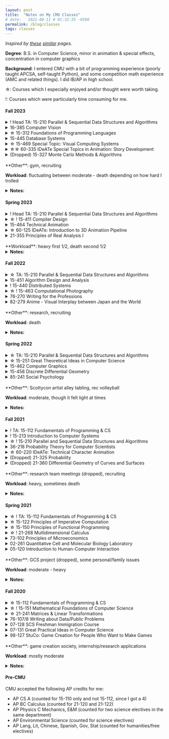 ```yaml
---
layout: post
title:  "Notes on My CMU Classes"
# date:   2021-08-11 # 01:32:35 -0500
permalink: /blog/classes
tags: classes
---
```

*Inspired by [these][numbat] [similar][weihang] pages.*

**Degree**: B.S. in Computer Science, minor in animation & special effects, concentration in computer graphics

**Background**: I entered CMU with a bit of programming experience (poorly taught APCSA, self-taught Python), and some competition math experience (AMC and related things). I did IB/AP in high school.

☆: Courses which I especially enjoyed and/or thought were worth taking.

!: Courses which were particularly time consuming for me.

#### **Fall 2023**
<details>
<summary>
! Head TA: 15-210 Parallel & Sequential Data Structures and Algorithms
</summary>
</details>

<details>
<summary>
16-385 Computer Vision 
</summary>
<ul>
<li>
Overall a not too bad class for the AI elective (especially if you don't care that much about AI). In particular there are no exams. A much more scaffolded and beginner-friendly version of 15-463 (I probably should have taken vision first.)
</li>
</ul>
</details>

<details>
<summary>
☆ 15-312 Foundations of Programming Languages 
</summary>
<ul>
<li>
Originally I was going to take 15-317 (clogic) for my logic & languages requirement, but my advisor recommended 312 over clogic. It is definitely more fast-paced and theory heavy, but in my opinion the content is probably more interesting, and the teaching quality of both the professor (Harper) and the TAs were really good as well. Also not too bad to take after having taken compilers (some content and homeworks overlapped with implementing the fun parts of a compiler without all the debugging pain). 
</li>
<li>
In some ways, this class felt like 150 but on steroids, in the sense that I would completely zone out during lecture at times and be behind in terms of content, but still be able to (somewhat) learn the content on my own by doing the homework. The homework problems were also always very satisfying to complete. 
</li>
<!-- <li>
As someone who isn't very PL-focused, I also felt that half the time the t
</li> -->
</ul>
</details>

<details>
<summary>
15-445 Database Systems
</summary>
<ul>
<li>
As this was the third systems class I took, I felt that the coding projects were not as difficult as distributed or compilers to complete. In the beginning they were quite scaffolded, and in general they felt like software engineering tasks (since we were working within a subset of an existing codebase). 
</li>
<li>
I took this class because I thought databases would be broadly useful, and because I wanted some more hands-on experience with concurrent C++. Having a bit of course and project experience with DB did help me out a bit while interviewing for jobs, but I didn't really get as much as I wanted out out of the concurrent C++ side. I will also note that the lectures and projects for CMU DB are publically available (on Youtube, Github, Gradescope), so I technically could have also taken another course and learned DB on my own (although realistically, I probably wouldn't have done that this year).
</li>
</ul>
</details>

<details>
<summary>
☆ 15-469 Special Topic: Visual Computing Systems
</summary>
<ul>
<li>
In my opinion this is the graphics class that ties everything together-- revisiting topics from the intro graphics class, computational photography, video games, graphics + ml from an architecture lense. Fun and chill seminar-style lectures with a really good professor, who used to be a B.S./M.S. student at CMU! (Oscar) 
</li>
<li>
Got to work a bit with vectorized SIMD and C++ through the assignments / course project, which was cool. I wish I could have learned and worked with CUDA explicitly (I should have picked something involving CUDA for my final project in retrospect). 
</li>
</ul>
</details>

<details>
<summary>
☆☆ 60-335 IDeATe Special Topics in Animation: Story Development
</summary>
<ul>
<li>
My favorite class I took this semester, in part because it was so different from the technical CS or technical art classes that I'm used to taking. I've always wanted to take a storytelling or writing class, and this (A3) mini taught me a lot about both while being super chill and fun. The instructor (Alexa Lim Haas) is really kind and supportive of all of her students, no matter what background they come from. 
</li>
</ul>
</details>

<details>
<summary>
(Dropped) 15-327 Monte Carlo Methods & Algorithms
</summary>
<ul>
<li>
This was a new class (that also counts for the graphics concentration). I dropped it after the first week and replaced it with databases because (1) I felt like I had seem some of the content before in graphics/discrete differential geometry (2) I didn't want to / couldn't drop any other classes and (3) it had an early morning timeslot (LOL). In retrospect I don't think I actually knew as much content as I thought I did (after looking at some of the homeworks), but this class is definitely on the mathier side.
</li>
</ul>
</details>
<br>
**Other**: gym, recruiting 

**Workload**: fluctuating between moderate - death depending on how hard I trolled


<details>
<summary><b>Notes:</b></summary>
<ul>
<li>
Recruiting sucked, as always, but especially more so this semester because of the economy/massive layoffs everywhere. Many people I knew (including me) had a hard time getting interviews.
</li>
<li> 
Definitely felt some form of senioritis this semester-- I found myself prioritizing TA-ing, playing games, or going to the gym more over grades or assignments. I think I would have had a better time mentally if I had dropped databases, but I kept putting it off. The other classes I took were all for graduation requirements (major, concentration, minor).
</li>
</ul>
</details>


#### **Spring 2023**
<details>
<summary>! Head TA: 15-210 Parallel & Sequential Data Structures and Algorithms</summary>

<ul>
<li>
A lot of work (some rewarding, some tedious). Also more stressful than necessary due to a lot of semester-specific things (ex. developing C++ Lab infrastructure, content changes, etc.). At the end of the day, had many fun moments as well with other TAs and students, which was worthwhile.  
</li>
</ul>

</details>
<details>
<summary>☆ ! 15-411 Compiler Design </summary>
<ul>
<li> 
Very hands-on class where you implement 6 compilers with a partner in a language of your choice (we used OCaml, which is what most teams used). This was pretty effective in allowing us to deeply understand how each phase of a compiler works, and also a lot of work (for me, >= 25 hrs/week).
</li>
<li>In my opinion, the labs in order of difficulty: L5 > > > L4 > L3 > L2 > L1 ~ L6 (if you pick an easier final project)
</li>
</ul>
</details>

<details>
<summary>15-464 Technical Animation </summary>
<ul>
<li> 
A graphics elective that covers both classic and modern research in animation (offered every other spring). In particular I learned a lot about cloth/fluid/deformable simulation.
</li>
<li>
Pretty flexible class that was good to take alongside compilers as well--  main assignments were two mini-projects due every three weeks, and tasks for a final project. 
</li>
</ul>
</details>

<details>
<summary>☆ 60-125 IDeATe: Introduction to 3D Animation Pipeline  </summary>
<ul>
<li> 
Really cool class where you make all aspects of a short animation (modeling, texturing, rigging, lighting, animating, etc.) from scratch. Very applicable if one is interested in working in film, animation, or games.
</li>
<li>
Interesting to see how artists use many of the concepts or tools we learned about in the 15-xxx graphics classes in the pipeline.
</li>
</ul>
</details>

<details>
<summary>21-355 Principles of Real Analysis I</summary>
<ul>
<li> 
Not too interesting, but I got some practice with formal definitions and proofs for continuous math, which is useful and sometimes cool.    
</li>
<li>
Also seems to vary a lot with the professor-- I took it with Neumayer, who was generally fairly supportive of her students.
</li>
</ul>
</details>
<br>
<!-- **Other**: n/a -->
**Workload**: heavy first 1/2, death second 1/2

<details>
<summary><b>Notes:</b></summary>
<ul>
<li>
Compilers and both animation classes had final projects in place of exams, which was hard to balance in the last month of classes. 
</li>
<li> 
Although I liked everything I was learning about, for the sake of my sanity and sleep schedule I wish I had dropped real and spent more time polishing my assignments for 60-125.
</li>
</ul>
</details>

#### **Fall 2022**
<details>
<summary>☆ TA: 15-210 Parallel & Sequential Data Structures and Algorithms</summary>
<!-- <ul>
<li> 
Not too interesting, but I got some practice with formal definitions and proofs for continuous math, which is useful and sometimes cool.    
</li>
<li>
Also seems to vary a lot with the professor-- I took it with Neumayer, who was generally fairly supportive of her students.
</li>
</ul> -->
</details>

<details>
<summary>15-451 Algorithm Design and Analysis</summary>
<ul>
<li> 
I was lucky to take this class during what seemed to be an abnormally "good" semester in terms of professors, TAs, and students-- I thought the 451 was harder than 210 and 251, but still reasonable/manageable. How hard and how reasonable 451 is seems to depend heavily on who's teaching it, though.  
</li>
<li>
As with 251, having an oral group that you get along with and are willing to work with you is more important than having a really "smart" group. 
</li>
</ul>
</details>

<details>
<summary>! 15-440 Distributed Systems</summary>
<ul>
<li> 
Possibly the worst taught CS class I've taken so far (although I've been told that I haven't taken any AI/ML classes yet). That might just be how systems courses are taught though, and exasterbated by stress. I might have taken 15-418 instead, but didn't want to deal with a second final project on top of 463's.
</li>
<li>
For the fall variant, two of the four major projects are partner projects. In my opinion, it's probably better to find a partner who has a similar working style as you, as opposed to a friend who you might not work that well with. Group issues are common.
</li>
<li>
I would rank the projects P1 > P3 >= P2 > P0 in terms of difficulty, but <a href="https://hachiyuki8.github.io/tech/2021/12/23/440-projects.html">everyone's experience is different.</a>
</li>
</ul>
</details>

<details>
<summary>☆ ! 15-463 Computational Photography</summary>
<ul>
<li> 
A really interesting and well-run class about cameras and various vision/graphics-adjacent imaging techniques. Yannis (the professor) is a great teacher and does a lot of cool imaging/rendering research. I think I learned the most from this class this semester, even though I would also rank it as the hardest class I've taken to date-- at several points I was close to dropping it.
</li>
<li>
Assignments are half implementing a research paper in Python, half applying your implemented code to your own camera photos. All of them are a lot of work but are really rewarding to get working. The class will probably go more smoothly if you've taken both computer vision and graphics beforehand (if I had to pick one, then vision is more helpful than graphics). For me there was a steep learning curve in the beginning with getting up to speed with standard vision programming tricks.
</li>
<li>
I would rank the assignments as A2 > > > A3 > A6 > A4 > A5 > A1 in terms of difficulty (but this varies for everyone). Some of my favorite assignments include building the pinhole camera for A1, A4, and the second half of A3. 
</li>
</ul>
</details>


<details>
<summary>76-270 Writing for the Professions</summary>
<ul>
<li> 
A standard writing/communication class, but felt tedious and annoying the entire semester to work through (probably due to stress). I could not bring myself to wake up for the 9am section, which was unfortunate because they took attendance.
</li>
<li>
I originally signed up for this class because I thought I would need extra units to pad different technicals / in case I dropped a class. I ended up staying in it because it was a graduation requirement, but I should have dropped and taken it a different semester.
</li>
<li>
If you're already doing research or are interested in research, 07-300 is probably a better option. I might have considered that if it didn't conflict with 463.
</li>
</ul>
</details>


<details>
<summary>82-279 Anime - Visual Interplay between Japan and the World</summary>
<ul>
<li> 
Super chill gened, with a really nice professor. You watch and discuss several anime over the course of the semester, with essays instead of exams. Counts for category 3. 
</li>
</ul>
</details>
<br>
**Other**: research, recruiting

**Workload**: death

<details>
<summary><b>Notes:</b></summary>
<ul>
<li> 
Don't take five classes, TA, and do research during interview season, even if you like suffering. 
</li>
<li> 
I met a lot of new friends through 451 and 440 this semester, which might be because a lot of CS juniors take at least one of them junior fall. In retrospect, this makes me glad I took 210 + 213 last fall to be able to have my current schedule, since in past semesters I didn't take many core classes at the "same time" as many other people in my year.
</li>
<li> 
My time management/tolerance for higher FCE has definitely increased over the semesters, but this semester's workload was still too heavy for me. It might have been more manageable if I didn't pick up a research project on a whim a few weeks before the semester started.
</li>
<li> 
As someone who struggled with internship applications and interviewing all throughout freshman and sophomore year, I found this interviewing cycle to be a lot more manageable (but still hard). I guess it really is true that things work out if you work hard in school, and that it's easier to be considered for interviews the older you get. Although, I still feel that I got very lucky-- landing internships and jobs are harder than ever now, with the current state of things.
</li>
</ul>
</details>

#### **Spring 2022**
<details>
<summary>☆ TA: 15-210 Parallel & Sequential Data Structures and Algorithms</summary>
<ul>
<li> 
Pretty interesting to teach theory for the first time. Deepened some shaky understanding of topics from last semester and got to work with cool vet TAs, which was really rewarding.
</li>
<li> 
Reasonable responsibilities/time commitment 
</li>
</ul>
</details>

<details>
<summary>☆ 15-251 Great Theoretical Ideas in Computer Science</summary>
<ul>
<li> 
Very well run proof-based class, many interesting theory topics and homework problems. I felt like past semesters' math/cs theory classes were finally paying off. 
</li>
<li> 
Writing sessions were initially stressful, but they ended up saving a lot of time from having to write up all the problems, and also reduced exam prep. I felt like I didn't need to prepare for exams as much (as say 210, 150, or concepts) other than reviewing practice/hw problems and some textbook definitions. 
</li>
<li> 
I think I would have suffered a lot more if I took 251 earlier, but I also would have been wowed a lot more by lectures/recitations (I think 210 did that for me in place of 251).  
</li>
<li> 
I also had a good group, which made the class fun / lighter. Having group members that you get along with and are willing to go to office hours with you is more important than having "really smart" group members.
</li>
</ul>
</details>

<details>
<summary>15-462 Computer Graphics</summary>
<ul>
<li> 
Interesting lectures and cool assignments. Tedious at times, mainly due to c++ things and me being bad at reading comprehension. Relatively chill and moderate workload class. 
</li>
<li> 
Assignments I liked the most: a3 > a2 > a1 > a4
</li>
<li> 
Assignments that drove me crazy: a3 > a4 > a1 > a2
</li>
</ul>
</details>

<details>
<summary>15-458 Discrete Differential Geometry</summary>
<ul>
<li> 
A math class in disguise as a CS class. The math (differential geometry) is actually really hard (traditionally would require rigorous understanding of real/functional analysis, linear algebra, topology, etc) but it's taught in a very visual and intuitive way that's not very rigorous. Overall an even chiller class than graphics. 
</li>
<li> 
Assignments are half written proofs/computations, and half 112-122 level progs, due every 2 weeks. Grading is pretty lenient.
</li>
<li> 
Keenan is a great lecturer, highly recommend the in person lectures. 
</li>
</ul>
</details>

<details>
<summary>85-241 Social Psychology</summary>
<ul>
<li> 
Counts as a cat 1 gened. Relatively low workload (papers, async quizzes), slow lectures with mandatory attendance, nice professors. 
</li>
</ul>
</details>
<br>
**Other**: Scottycon artist alley tabling, rec volleyball

**Workload**: moderate, though it felt light at times



<details>
<summary><b>Notes:</b></summary>
<ul>
<li> 
Felt burnt out this semester. Having a much lighter TA workload + unexpectedly lighter course load freed up a lot of time that I initially didn't know what to do with. I kind of regret not taking another technical, but that probably would have spiked workload from light-moderate to heavy-death. More free time let me do more social events and take TAing at a slower pace, which was nice. 
</li>
</ul>
</details>

#### **Fall 2021**
<details>
<summary>! TA: 15-112 Fundamentals of Programming & CS</summary>
<ul>
<li> 
☆ It was really fun to teach in person, and I made many good friends with other TAs. I had mixed feelings about TAing again at the beginning of the semester, but I'm glad I stuck through with it. 
</li>
<li>
It's easy to overwork yourself without realizing / out of caring too much when TAing for this course in particular-- I don't think this is true for all CS courses, after talking with other TAs. (2023 update: the course seems to be healthier TA-workload wise now, after some course changes)
</li>
</ul>
</details>

<details>
<summary>! 15-213 Introduction to Computer Systems</summary>
<ul>
<li> 
☆ I thought the concepts were cool/useful, and labs were difficult but rewarding to finish.
</li>
<li>
I found this class to be poorly organized though-- lectures can be hard to follow if you have zero systems background, and support for labs is terrible. 
</li>
</ul>
</details>

<details>
<summary>☆ ! 15-210 Parallel and Sequential Data Structures and Algorithms</summary>
<ul>
<li> 
I really enjoyed this class, despite not having great intuition for its content (not great at theory, no competitive programming background). The different algorithms, data structures, and algorithm design techniques were all really cool.
</li>
<li>
I found exams and labs to be really hard. 
</li>
</ul>
</details>

<details>
<summary>36-218 Probability Theory for Computer Scientists</summary>
<ul>
<li> 
Not a good class if you're looking for a strong grounding in probability. The content is poorly motivated and tedious (mostly rote calculations). 
</li>
<li>
I would have liked more theory, but I didn't have enough time/mental capacity to handle 21-325 on top of 213, 210, and TAing. I also wasn't able to get permission to register for 15-259 for S22 without having taken 15-251 (although people have gotten approved for it before).
</li>
</ul>
</details>

<details>
<summary>☆ 60-220 IDeATe: Technical Character Animation</summary>
<ul>
<li> 
Pretty cool (and time consuming) class-- you learn about classic animation exercises and build up your own <a href="{{site.url}}/projects/tcareel">character animation reel</a> over the course of the semester using Maya.  
</li>
<li>
I think people typically take this class after having taken 60-125 (which I had not), and so I struggled with random Maya/animation things throughout the semester, though everything turned out okay.
</li>
</ul>
</details>

<details>
<summary>(Dropped) 21-325 Probability</summary>
</details>

<details>
<summary>(Dropped) 21-360 Differential Geometry of Curves and Surfaces</summary>
<ul>
<li>
Seems interesting, but my schedule was already too heavy, and I felt poorly prepared to take it without any real analysis background. 
</li>
<li>
In retrospect, I wish I had taken this course over 36-218, since it was no longer offered due to low enrollment this semester (although then I probably would have died from workload). 15-458 covered similar topics but from a less rigorous lense. 
</li>
</ul>
</details>
<br>
**Other**: research team meetings (dropped), recruiting

**Workload**: heavy, sometimes death

<details>
<summary><b>Notes:</b></summary>
<ul>
<li> 
Having felt mostly fine about 122 and 150 content, 213 + 210 together was still really hard for me (remote to in person transitions, 20 hrs/week of TAing, getting sick didn't help). I was pretty much always stressed and working on either one during the semester, with little to no free time. It's doable with good time management (starting early on both, staggering the labs on different weeks, not staying stuck for too long and going to OH), although that doesn't mean it's a good idea. 
</li>
<li> 
I would have tried to take 60-125 rather than 60-220, if it didn't conflict with 213. Scheduling animation/ideate classes is hard...
</li>
<li> 
Thought about looking into graphics, systems, or algorithms concentrations after this semester. 
</li>
<li> 
I found sophomore year recruiting really hard. I struggled a lot with both preparing for and doing coding interviews. Because of this and feeling like I would be lucky to get any offers at all, I accepted the first internship offer I got without thinking too much about whether I would be interested the kind of work I would be doing, which I ended up regretting. 
In my opinion, it would have been more worthwhile if I had negotiated a later offer deadline and continued to try to recruit for other companies.
</li>
</ul>
</details>


#### **Spring 2021**
<details>
<summary>
☆ ! TA: 15-112 Fundamentals of Programming & CS
</summary>
<ul>
<li>
Took a lot of prep time, at least for my first time TA-ing. TP mentoring was by far the hardest part. Teaching recitation, helping students during OH, grading sessions, planning puzzle hunt, and leading a 3D graphics mini lecture was all fun (and stressful). Non-TP weeks were around 13-15 hrs/week, TP season was ~18 hrs/week.
</li>
</ul>
</details>


<details>
<summary>
☆ 15-122 Principles of Imperative Computation
</summary>
<ul>
<li>
Programming assignments were fun, though exams and the constant stream of work were sometimes stressful. 
</li>
</ul>
</details>

<details>
<summary>
☆ 15-150 Principles of Functional Programming
</summary>
<ul>
<li>
A really fun class with puzzle-like homework assignments, entertaining professors, and really nice TAs. Eye-opening in terms of how I thought about programming.
</li>
</ul>
</details>

<details>
<summary>
☆ ! 21-268 Multidimensional Calculus
</summary>
<ul>
<li>
Pretty challenging, as it was my first time taking a multivariable calc course. Some proofs with matrices and a little bit of real analysis (although I heard the rigor of this course depends heavily on the professor).
</li>
</ul>
</details>

<details>
<summary>
73-102 Principles of Microeconomics
</summary>
<ul>
<li>
Weekly psets, open-note exams (during covid). As an online class it wasn't too bad for a cat 2 humanities elective, but not the easiest in person.
</li>
</ul>
</details>


<details>
<summary>
02-261 Quantitative Cell and Molecular Biology Laboratory
</summary>
<ul>
<li>
Pretty chill, had some short programming assignments in Python. A decent option for the SCS lab requirement. 
</li>
</ul>
</details>

<details>
<summary>
05-120 Introduction to Human-Computer Interaction
</summary>
<ul>
<li>
Survey of different research areas and techniques within HCI, with a lot of group discussion and design-oriented projects. A gateway course that helps for declaring a primary HCI major or HCI concentration for CS majors.
</li>
</ul>
</details>
<br>
**Other**: GCS project (dropped), some personal/family issues

**Workload**: moderate - heavy


<details>
<summary><b>Notes:</b></summary>
<ul>
<li>
Moved onto campus, although almost all classes were still fully remote for me.
</li>
<li> 
I overdid it for myself this semester with 5.5 classes and TAing, although I don't regret getting a humanities and lab requirement out of the way. 
</li>
<li> 
I do wish I had taken 60-125 over 05-120, as I didn't end up liking HCI as much as I thought I would initially (although the workload of 122/150/268/TAing on top of a project class would probably have been too much for me).
</li>
<li> 
I decided to take 21-268 over 21-259 after Mackey mentioned that some theoretical understanding of multivariable calc would be useful for some computer graphics content (which I found to be true). I think it's probably worth taking for some theoretical understanding of certain AI/ML topics as well (although people are fine w/o it)
</li>
<li> 
I wish I had talked more with and befriended other TAs, especially for my first semester TAing as a freshman.
</li>
</ul>
</details>

 
#### **Fall 2020**
<details>
<summary>
☆ 15-112 Fundamentals of Programming & CS
</summary>
<ul>
<li>
! Making <a href="{{site.url}}/projects/isometrism">a term project</a> was mostly fun. Incorporating some 21-241 lecture material (change of basis, perspective rendering) was cool (and janky as hell).
</li>
<li>
Great course for getting comfortable with coding and for building a strong foundation for 15-122, 15-150. Weekly FCE goes down significantly (~10-12) if you have prior coding experience, expect during term project season. 
</li>
</ul>
</details>

<details>
<summary>
☆ ! 15-151 Mathematical Foundations of Computer Science
</summary>
<ul>
<li>
Introductory proof writing + discrete math, and also my hardest class freshman fall.   
</li>
<li>
A background in competition math definitely helped-- I wasn't that good at it, but having done AMC/AoPS style problems before, I did better than I expected. 
</li>
</ul>
</details>

<details>
<summary>
☆ 21-241 Matrices & Linear Transformations
</summary>
<ul>
<li>
My first linear algebra class-- I thought it was well taught, with basic proofs and many interesting applications (SVD, Markov matrices, perspective rendering, hamming code, spectral clustering, pageRank, etc.).
</li>
<li>
I struggled to wrap my head around concepts until the very end of the semester. If I could go back, I would have spent more time asking questions and internalizing the homework problems, since a good understanding of linear algebra is really useful in various areas of CS (such as graphics, ML, theory, etc.)
</li>
</ul>
</details>

<details>
<summary>
76-107/8 Writing about Data/Public Problems
</summary>
<ul>
<li>
Light and chill first year writing options, standard reading/discussion/essay assignments.  
</li>
</ul>
</details>

<details>
<summary>
07-128 SCS Freshman Immigration Course
</summary>
<ul>
<li>
Introductions to different majors/concentrations and departments within SCS.  
</li>
<li>
Probably would have been more fun to talk with other SCS freshmen and faculty in person :(
</li>
</ul>
</details>

<details>
<summary>
07-131 Great Practical Ideas in Computer Science
</summary>
<ul>
<li>
Useful for learning terminal/git basics, which I didn't really know before. TAs were all nice SCS upperclassmen with cool presentations and advice.
</li>
</ul>
</details>

<details>
<summary>
98-127 StuCo: Game Creation for People Who Want to Make Games
</summary>
</details>
<br>
**Other**: game creation society, internship/research applications

**Workload**: mostly moderate

<details>
<summary><b>Notes:</b></summary>
<ul>
<li>
This was one of the fully remote semesters which I took at home, due to covid. 
</li>
<li> 
I found the perspective rendering content of 241 and the 3D graphics-ish programming I did for 112 interesting, and decided to look more into graphics research/classes at CMU.
</li>
<li> 
I wish I talked and worked with more people in my classes, particularly 112 and 151.
</li>
</ul>
</details>

#### **Pre-CMU**
CMU accepted the following AP credits for me:
- AP CS A (counted for 15-110 only and not 15-112, since I got a 4)
- AP BC Calculus (counted for 21-120 and 21-122)
- AP Physics C Mechanics, E&M (counted for two science electives in the same department)
- AP Environmental Science (counted for science electives)
- AP Lang, Lit, Chinese, Spanish, Gov, Stat (counted for humanities/free electives)


[numbat]: https://thenumbat.github.io/cmu/
[weihang]: http://weihang7.github.io/courses/
